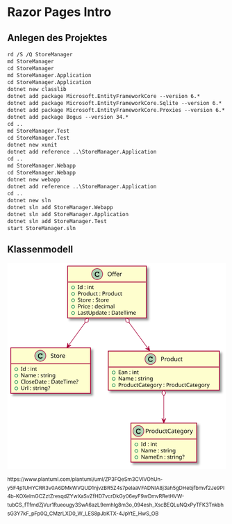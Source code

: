 # Razor Pages Intro

## Anlegen des Projektes

```
rd /S /Q StoreManager
md StoreManager
cd StoreManager
md StoreManager.Application
cd StoreManager.Application
dotnet new classlib
dotnet add package Microsoft.EntityFrameworkCore --version 6.*
dotnet add package Microsoft.EntityFrameworkCore.Sqlite --version 6.*
dotnet add package Microsoft.EntityFrameworkCore.Proxies --version 6.*
dotnet add package Bogus --version 34.*
cd ..
md StoreManager.Test
cd StoreManager.Test
dotnet new xunit
dotnet add reference ..\StoreManager.Application
cd ..
md StoreManager.Webapp
cd StoreManager.Webapp
dotnet new webapp
dotnet add reference ..\StoreManager.Application
cd ..
dotnet new sln
dotnet sln add StoreManager.Webapp
dotnet sln add StoreManager.Application
dotnet sln add StoreManager.Test
start StoreManager.sln

```

## Klassenmodell

![](klassendiagramm.svg)

<sup>
https://www.plantuml.com/plantuml/uml/ZP3FQeSm3CVlVOhUn-y5F4p1UHYCRR3v0A6DMkWVQUD1njvzBR5Z4s7pelaaVFADNIA8j3ah5gDHebjfbmvf2Je9PI4b-KOXelmGCZztZresqdZYwXaSvZfHD7vcrDkGy06eyF9wDmvRRetHVW-tubCS_fTfmdZjVur1Rueougy3SwA6azL9emhIg8m3o_094esh_XscBEQLuNQxPyTFK3TnkbhsG3Y7kF_pFp0Q_CMzrLXD0_W_LES8pJbKTX-4JpYtE_HwS_OB
</sup>
